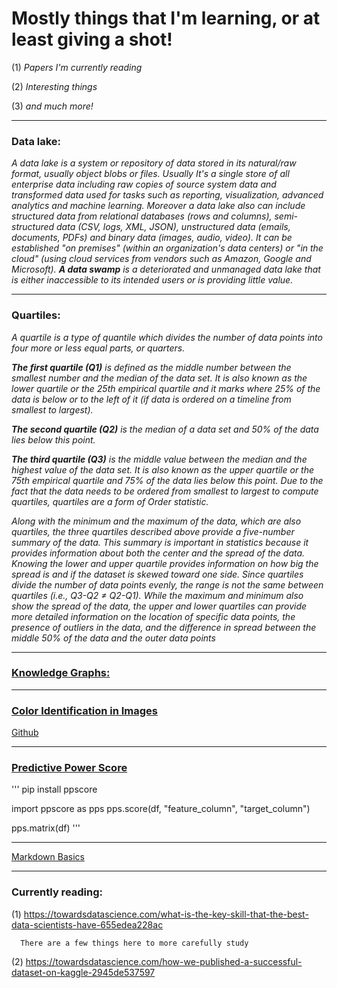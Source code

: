 # Mostly things that I'm learning, or at least giving a shot!

  (1) *Papers I'm currently reading*

  (2) *Interesting things*

  (3) *and much more!*

  ---
  
  ### Data lake:

   *A data lake is a system or repository of data stored in its natural/raw format, usually object blobs or files. Usually It's a single store of all enterprise data including raw copies of source system data and transformed data used for tasks such as reporting, visualization, advanced analytics and machine learning. Moreover a  data lake also can include structured data from relational databases (rows and columns), semi-structured data (CSV, logs, XML, JSON), unstructured data (emails, documents, PDFs) and binary data (images, audio, video). It can be established "on premises" (within an organization's data centers) or "in the cloud" (using cloud services from vendors such as Amazon, Google and Microsoft). **A data swamp** is a deteriorated and unmanaged data lake that is either inaccessible to its intended users or is providing little value.*

---

### Quartiles:

  *A quartile is a type of quantile which divides the number of data points into four more or less equal parts, or quarters.*
  
  ***The first quartile (Q1)** is defined as the middle number between the smallest number and the median of the data set. It is also known as the lower quartile or the 25th empirical quartile and it marks where 25% of the data is below or to the left of it (if data is ordered on a timeline from smallest to largest).*
  
  ***The second quartile (Q2)** is the median of a data set and 50% of the data lies below this point.* 
  
  ***The third quartile (Q3)** is the middle value between the median and the highest value of the data set. It is also known as the upper quartile or the 75th empirical quartile and 75% of the data lies below this point. Due to the fact that the data needs to be ordered from smallest to largest to compute quartiles, quartiles are a form of Order statistic.*

*Along with the minimum and the maximum of the data, which are also quartiles, the three quartiles described above provide a five-number summary of the data. This summary is important in statistics because it provides information about both the center and the spread of the data. Knowing the lower and upper quartile provides information on how big the spread is and if the dataset is skewed toward one side. Since quartiles divide the number of data points evenly, the range is not the same between quartiles (i.e., Q3-Q2 ≠ Q2-Q1). While the maximum and minimum also show the spread of the data, the upper and lower quartiles can provide more detailed information on the location of specific data points, the presence of outliers in the data, and the difference in spread between the middle 50% of the data and the outer data points*

---

### [Knowledge Graphs:](https://www.analyticsvidhya.com/blog/2019/10/how-to-build-knowledge-graph-text-using-spacy/)

---

### [Color Identification in Images](https://towardsdatascience.com/color-identification-in-images-machine-learning-application-b26e770c4c71)

[Github](https://github.com/kb22/Color-Identification-using-Machine-Learning/blob/master/Color%20Identification%20using%20Machine%20Learning.ipynb) 

---

### [Predictive Power Score](https://towardsdatascience.com/rip-correlation-introducing-the-predictive-power-score-3d90808b9598)

'''
pip install ppscore

import ppscore as pps
pps.score(df, "feature_column", "target_column")

pps.matrix(df)
'''

---

[Markdown Basics](https://www.markdownguide.org/extended-syntax/)

---

### Currently reading:

  (1) https://towardsdatascience.com/what-is-the-key-skill-that-the-best-data-scientists-have-655edea228ac
    
      There are a few things here to more carefully study
    
  (2) https://towardsdatascience.com/how-we-published-a-successful-dataset-on-kaggle-2945de537597

